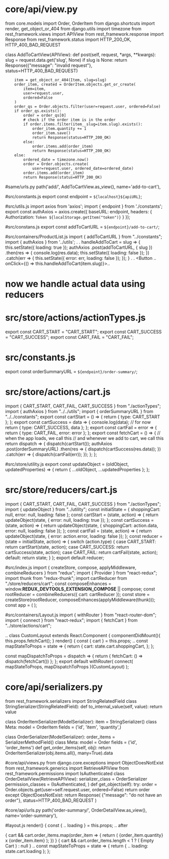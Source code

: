 # core/api/view.py
from core.models import Order, OrderItem
from django.shortcuts import render, get_object_or_404
from django.utils import timezone
from rest_framework.views import APIView
from rest_framework.response import Response
from rest_framework.status import HTTP_200_OK, HTTP_400_BAD_REQUEST

class AddToCartView(APIView):
    def post(self, request, *args, **kwargs):
        slug = request.data.get('slug', None)
        if slug is None:
            return Response({"message": "invalid request"}, status=HTTP_400_BAD_REQUEST)

        item = get_object_or_404(Item, slug=slug)
        order_item, created = OrderItem.objects.get_or_create(
            item=item,
            user=request.user,
            ordered=False
        )
        order_qs = Order.objects.filter(user=request.user, ordered=False)
        if order_qs.exists():
            order = order_qs[0]
            # check if the order item is in the order
            if order.items.filter(item__slug=item.slug).exists():
                order_item.quantity += 1
                order_item.save()
                return Response(status=HTTP_200_OK)
            else:
                order.items.add(order_item)
                return Response(status=HTTP_200_OK)
        else:
            ordered_date = timezone.now()
            order = Order.objects.create(
                user=request.user, ordered_date=ordered_date)
            order.items.add(order_item)
            return Response(status=HTTP_200_OK)

#same/urls.py
path('add/', AddToCartView.as_view(), name='add-to-cart'),

#src/constants.js
export const endpoint = `${localhost}${apiURL}`;

#src/utils.js
import axios from 'axios';
import { endpoint } from './constants';
export const authAxios = axios.create({
  baseURL: endpoint,
  headers: {
    Authorization: `Token ${localStorage.getItem("token")}`
  }
});

#src/constans.js
export const addToCartURL = `${endpoint}/add-to-cart/`;

#src/containers/ProductList.js
import { addToCartURL } from "../constants";
import { authAxios } from '../utils';
.
.
handleAddToCart = slug => {
	this.setState({ loading: true });
	authAxios
    .post(addToCartURL, { slug })
    .then(res => {
        console.log(res.data);
        this.setState({ loading: false });
    })
    .catch(err => {
        this.setState({ error: err, loading: false });
    });
}
.
.
<Button .. onClick={() => this.handleAddToCart(item.slug)}>..

# now we handle actual data using reducers
# src/store/actions/actionTypes.js
export const CART_START = "CART_START";
export const CART_SUCCESS = "CART_SUCCESS";
export const CART_FAIL = "CART_FAIL";

# src/constants.js
export const orderSummaryURL = `${endpoint}/order-summary/`;

# src/store/actions/cart.js
import { CART_START, CART_FAIL, CART_SUCCESS } from "./actionTypes";
import { authAxios } from "../../utils";
import { orderSummaryURL } from "../../constants";
export const cartStart = () => {
  return {
    type: CART_START
  };
};
export const cartSuccess = data => {
  console.log(data); // for now
  return {
    type: CART_SUCCESS,
    data
  };
};
export const cartFail = error => {
  return {
    type: CART_FAIL,
    error: error
  };
};
export const fetchCart = () => {
  // when the app loads, we call this
  // and whenever we add to cart, we call this
  return dispatch => {
    dispatch(cartStart());
    authAxios
    .post(orderSummaryURL)
    .then(res => {
    dispatch(cartSuccess(res.data));
    })
    .catch(err => {
    dispatch(cartFail(err));
    });
  };
};

#src/store/utility.js
export const updateObject = (oldObject, updatedProperties) => {
  return {
    ...oldObject,
    ...updatedProperties
  };
};

# src/store/reducers/cart.js
import { CART_START, CART_FAIL, CART_SUCCESS } from "./actionTypes";
import { updateObject } from "../utility";
const initialState = {
  shoppingCart: null,
  error: null,
  loading: false
};
const cartStart = (state, action) => {
  return updateObject(state, {
    error: null,
    loading: true
  });
};
const cartSuccess = (state, action) => {
  return updateObject(state, {
    shoppingCart: action.data,
    error: null,
    loading: false
  });
};
const cartFail = (state, action) => {
  return updateObject(state, {
    error: action.error,
    loading: false
  });
};
const reducer = (state = initialState, action) => {
  switch (action.type) {
    case CART_START:
      return cartStart(state, action);
    case CART_SUCCESS:
      return cartSuccess(state, action);
    case CART_FAIL:
      return cartFail(state, action);
    default:
      return state;
  }
};
export default reducer;

#src/index.js
import { createStore, compose, applyMiddleware, combineReducers } from "redux";
import { Provider } from "react-redux";
import thunk from "redux-thunk";
import cartReducer from "./store/reducers/cart";
const composeEnhances = window.__REDUX_DEVTOOLS_EXTENSION_COMPOSE__ || compose;
const rootReducer = combineReducers({
  cart: cartReducer
});
const store = createStore(rootReducer, composeEnhances(applyMiddleware(thunk)));
const app = (
  <Provider store={store}>
    <App />
  </Provider>
);

#src/containers/Layout.js
import { withRouter } from "react-router-dom";
import { connect } from "react-redux";
import { fetchCart } from "../store/actions/cart";

..
class CustomLayout extends React.Component {
componentDidMount(){
    this.props.fetchCart();
  }
render() {
    const { cart } = this.props;
..
const mapStateToProps = state => {
  return {
    cart: state.cart.shoppingCart,
  };
};

const mapDispatchToProps = dispatch => {
  return {
    fetchCart: () => dispatch(fetchCart())
  };
};
export default withRouter(
  connect(
    mapStateToProps,
    mapDispatchToProps
  )(CustomLayout)
);

# core/api/serializers.py
from rest_framework.serializers import StringRelatedField
class StringSerializer(StringRelatedField):
    def to_internal_value(self, value):
        return value

class OrderItemSerializer(ModelSerializer):
    item = StringSerializer()
    class Meta:
        model = OrderItem
        fields = ('id', 'item', 'quantity',)

class OrderSerializer(ModelSerializer):
    order_items = SerializerMethodField()
    class Meta:
        model = Order
        fields = ('id', 'order_items')
    def get_order_items(self, obj):
        return OrderItemSerializer(obj.items.all(), many=True).data

#core/api/views.py
from django.core.exceptions import ObjectDoesNotExist
from rest_framework.generics import RetrieveAPIView
from rest_framework.permissions import IsAuthenticated
class OrderDetailView(RetrieveAPIView):
    serializer_class = OrderSerializer
    permission_classes = (IsAuthenticated, )
    def get_object(self):
        try:
            order = Order.objects.get(user=self.request.user, ordered=False)
            return order
        except ObjectDoesNotExist:
            return Response(
                {"message": "do not have an order"},
                status=HTTP_400_BAD_REQUEST
            )

#core/api/urls.py
path('order-summary/', OrderDetailView.as_view(), name='order-summary'),

#layout.js
render() {
    const { .. loading } = this.props;
..
after
<Link to="/products">
<Menu.Menu inverted position='right'>
    <Dropdown
    icon={cart}
    loading={loading}
    text={`${cart !== null ? cart.order_items.length : 0}`}
    pointing
    className='link item'>
    <Dropdown.Menu>
        {
        cart && cart.order_items.map(order_item => {
            return (
            <Dropdown.Item key={order_item.id}>
            {order_item.quantity} x {order_item.item}
            </Dropdown.Item>
            );
            })
        }
        {
        cart && cart.order_items.length < 1 ? (
            <Dropdown.Item>Empty Cart</Dropdown.Item>
            ) : null
        }
        <Dropdown.Divider />
        <Dropdown.Item icon='arrow right' text='Checkout' />
    </Dropdown.Menu>
    </Dropdown>
</Menu.Menu>
..
const mapStateToProps = state => {
  return {
    ..
    loading: state.cart.loading
  };
};
